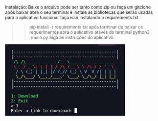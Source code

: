 Instalação:
Baixe o arquivo pode ser tanto como zip ou faça um gitclone
após baixar abra o seu terminal
e instale as bibliotecas que serão usadas para o aplicativo funcionar
faça isso instalando o requirements.txt
>>  pip install -r requirements.txt
após terminar de baixar os requerimentos abra o aplicativo atavés do terminal
>> python3 .\main.py
Siga as instruções do aplicativo..

<img src="https://raw.githubusercontent.com/guedes2142/YouDown/main/Screenshot%20from%202023-05-17%2001-11-02.png" alt="">
